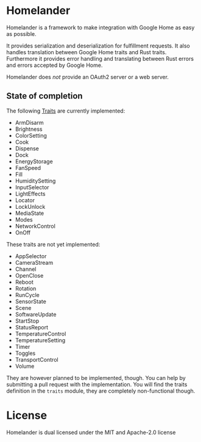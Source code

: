 # Homelander
Homelander is a framework to make integration with Google Home as easy as possible.

It provides serialization and deserialization for fulfillment requests.
It also handles translation between Google Home traits and Rust traits. Furthermore it provides error handling and translating between
Rust errors and errors accepted by Google Home.

Homelander does *not* provide an OAuth2 server or a web server.

## State of completion
The following [Traits](https://developers.google.com/assistant/smarthome/traits) are currently implemented:
- ArmDisarm
- Brightness
- ColorSetting
- Cook
- Dispense
- Dock
- EnergyStorage
- FanSpeed
- Fill
- HumiditySetting
- InputSelector
- LightEffects
- Locator
- LockUnlock
- MediaState
- Modes
- NetworkControl
- OnOff

These traits are not yet implemented:
- AppSelector
- CameraStream
- Channel
- OpenClose
- Reboot
- Rotation
- RunCycle
- SensorState
- Scene
- SoftwareUpdate
- StartStop
- StatusReport
- TemperatureControl
- TemperatureSetting
- Timer
- Toggles
- TransportControl
- Volume

They are however planned to be implemented, though. You can help by submitting a pull request with the implementation. 
You will find the traits definition in the `traits` module, they are completely non-functional though.

# License
Homelander is dual licensed under the MIT and Apache-2.0 license